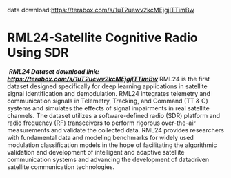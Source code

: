 data download:https://terabox.com/s/1uT2uewv2kcMEjgjlTTimBw
#   RML24-Satellite Cognitive Radio Using SDR
​
***RML24 Dataset download link: https://terabox.com/s/1uT2uewv2kcMEjgjlTTimBw***
RML24 is the first dataset designed specifically for deep learning applications in satellite signal identification and demodulation. RML24 integrates telemetry and communication signals in Telemetry, Tracking, and Command (TT & C) systems and simulates the effects of signal impairments in real satellite channels. The dataset utilizes a software-defined radio (SDR) platform and radio frequency (RF) transceivers to perform rigorous over-the-air measurements and validate the collected data. RML24 provides researchers with fundamental data and modeling benchmarks for widely used modulation classification models in the hope of facilitating the algorithmic validation and development of intelligent and adaptive satellite communication systems and advancing the development of datadriven satellite communication technologies.
